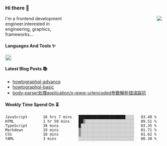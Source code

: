 <!--
**zhaohuanyuu/zhaohuanyuu** is a ✨ _special_ ✨ repository because its `README.md` (this file) appears on your GitHub profile.
-->

### Hi there 👋

<picture>
  <source media="(prefers-color-scheme: dark)" srcset="https://github-readme-stats.vercel.app/api?username=zhaohuanyuu&count_private=true&show_icons=true&theme=city_lights&hide_title=true">
  <img align="right" src="https://github-readme-stats.vercel.app/api?username=zhaohuanyuu&count_private=true&show_icons=true&hide_title=true">
</picture>

<p align="left" style="width:40%">I'm a frontend development engineer.interested in engineering, graphics, frameworks...</p>

#### Languages And Tools ✨

<img align="left" height="20" src="https://skillicons.dev/icons?i=js,ts,nodejs,react,vue,gatsby,materialui,graphql,nestjs,electron,flutter" />

</br>

#### Latest Blog Posts 📚
<!-- BLOG-POST-LIST:START -->
- [howtographql-advance](https://zhy.gatsbyjs.io/blog/graphql-advance)
- [howtographql-basic](https://zhy.gatsbyjs.io/blog/graphql-basic)
- [body-parser处理application/x-www-urlencoded参数解析错误踩坑](https://zhy.gatsbyjs.io/post/body-parser)
<!-- BLOG-POST-LIST:END -->

#### Weekly Time Spend On ⏳
<!--START_SECTION:waka-->

```text
JavaScript       16 hrs 7 mins   █████████████████████░░░░   83.49 %
HTML             1 hr 50 mins    ██▒░░░░░░░░░░░░░░░░░░░░░░   09.51 %
TypeScript       38 mins         █░░░░░░░░░░░░░░░░░░░░░░░░   03.35 %
Markdown         19 mins         ▒░░░░░░░░░░░░░░░░░░░░░░░░   01.71 %
CSS              18 mins         ▒░░░░░░░░░░░░░░░░░░░░░░░░   01.62 %
YAML             3 mins          ░░░░░░░░░░░░░░░░░░░░░░░░░   00.30 %
```

<!--END_SECTION:waka-->
